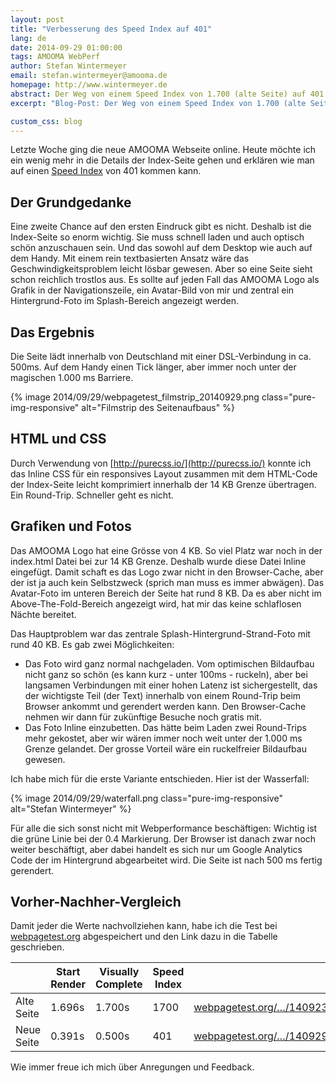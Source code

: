 ```yaml
---
layout: post
title: "Verbesserung des Speed Index auf 401"
lang: de
date: 2014-09-29 01:00:00
tags: AMOOMA WebPerf
author: Stefan Wintermeyer
email: stefan.wintermeyer@amooma.de
homepage: http://www.wintermeyer.de
abstract: Der Weg von einem Speed Index von 1.700 (alte Seite) auf 401 (neue Seite).
excerpt: "Blog-Post: Der Weg von einem Speed Index von 1.700 (alte Seite) auf 401 (neue Seite)."

custom_css: blog
---
```

Letzte Woche ging die neue AMOOMA Webseite online. Heute möchte ich ein wenig mehr in die Details der Index-Seite gehen und erklären wie man auf einen [Speed Index](https://sites.google.com/a/webpagetest.org/docs/using-webpagetest/metrics/speed-index) von 401 kommen kann.

## Der Grundgedanke

Eine zweite Chance auf den ersten Eindruck gibt es nicht. Deshalb ist die Index-Seite so enorm wichtig. Sie muss schnell laden und auch optisch schön anzuschauen sein. Und das sowohl auf dem Desktop wie auch auf dem Handy. Mit einem rein textbasierten Ansatz wäre das Geschwindigkeitsproblem leicht lösbar gewesen. Aber so eine Seite sieht schon reichlich trostlos aus. Es sollte auf jeden Fall das AMOOMA Logo als Grafik in der Navigationszeile, ein Avatar-Bild von mir und zentral ein Hintergrund-Foto im Splash-Bereich angezeigt werden.

## Das Ergebnis

Die Seite lädt innerhalb von Deutschland mit einer DSL-Verbindung in ca. 500ms. Auf dem Handy einen Tick länger, aber immer noch unter der magischen 1.000 ms Barriere.

{% image 2014/09/29/webpagetest_filmstrip_20140929.png class="pure-img-responsive" alt="Filmstrip des Seitenaufbaus" %}

## HTML und CSS

Durch Verwendung von [http://purecss.io/](http://purecss.io/) konnte ich das Inline CSS für ein responsives Layout zusammen mit dem HTML-Code der Index-Seite leicht komprimiert innerhalb der 14 KB Grenze übertragen. Ein Round-Trip. Schneller geht es nicht.

## Grafiken und Fotos

Das AMOOMA Logo hat eine Grösse von 4 KB. So viel Platz war noch in der index.html Datei bei zur 14 KB Grenze. Deshalb wurde diese Datei Inline eingefügt. Damit schaft es das Logo zwar nicht in den Browser-Cache, aber der ist ja auch kein Selbstzweck (sprich man muss es immer abwägen). Das Avatar-Foto im unteren Bereich der Seite hat rund 8 KB. Da es aber nicht im Above-The-Fold-Bereich angezeigt wird, hat mir das keine schlaflosen Nächte bereitet.

Das Hauptproblem war das zentrale Splash-Hintergrund-Strand-Foto mit rund 40 KB. Es gab zwei Möglichkeiten:

- Das Foto wird ganz normal nachgeladen. Vom optimischen Bildaufbau nicht ganz so schön (es kann kurz - unter 100ms -  ruckeln), aber bei langsamen Verbindungen mit einer hohen Latenz ist sichergestellt, das der wichtigste Teil (der Text) innerhalb von einem Round-Trip beim Browser ankommt und gerendert werden kann. Den Browser-Cache nehmen wir dann für zukünftige Besuche noch gratis mit.
- Das Foto Inline einzubetten. Das hätte beim Laden zwei Round-Trips mehr gekostet, aber wir wären immer noch weit unter der 1.000 ms Grenze gelandet. Der grosse Vorteil wäre ein ruckelfreier Bildaufbau gewesen.

Ich habe mich für die erste Variante entschieden. Hier ist der Wasserfall:

{% image 2014/09/29/waterfall.png class="pure-img-responsive" alt="Stefan Wintermeyer" %}

Für alle die sich sonst nicht mit Webperformance beschäftigen: Wichtig ist die grüne Linie bei der 0.4 Markierung. Der Browser ist danach zwar noch weiter beschäftigt, aber dabei handelt es sich nur um Google Analytics Code der im Hintergrund abgearbeitet wird. Die Seite ist nach 500 ms fertig gerendert.

## Vorher-Nachher-Vergleich

Damit jeder die Werte nachvollziehen kann, habe ich die Test bei [webpagetest.org](webpagetest.org) abgespeichert und den Link dazu in die Tabelle geschrieben.  

<table class="pure-table">
  <thead>
    <tr>
      <th> </th>
      <th>Start Render</th>
      <th>Visually Complete</th>
      <th>Speed Index</th>
      <th> </th>
    </tr>
  </thead>
  <tbody>
    <tr>
      <td>Alte Seite</td>
      <td>1.696s</td>
      <td>1.700s</td>
      <td>1700</td>
      <td><a href="http://www.webpagetest.org/result/140923_N4_G32/">webpagetest.org/…/140923_N4_G32</a></td>
    </tr>
    <tr>
      <td>Neue Seite</td>
      <td>0.391s</td>
      <td>0.500s</td>
      <td>401</td>
      <td><a href="http://www.webpagetest.org/result/140929_TQ_HVP/">webpagetest.org/…/140929_TQ_HVP</a></td>
    </tr>
  </tbody>
</table>

Wie immer freue ich mich über Anregungen und Feedback.
